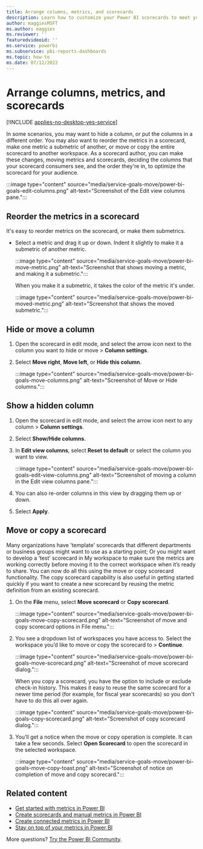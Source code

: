 ```yaml
---
title: Arrange columns, metrics, and scorecards
description: Learn how to customize your Power BI scorecards to meet your teams' needs.
author: maggiesMSFT
ms.author: maggies
ms.reviewer: ''
featuredvideoid: ''
ms.service: powerbi
ms.subservice: pbi-reports-dashboards
ms.topic: how-to
ms.date: 07/12/2022
---
```

# Arrange columns, metrics, and scorecards

[!INCLUDE [applies-no-desktop-yes-service](../includes/applies-no-desktop-yes-service.md)]

In some scenarios, you may want to hide a column, or put the columns in a different order. You may also want to reorder the metrics in a scorecard, make one metric a submetric of another, or move or copy the entire scorecard to another workspace. As a scorecard author, you can make these changes, moving metrics and scorecards, deciding the columns that your scorecard consumers see, and the order they're in, to optimize the scorecard for your audience.

:::image type="content" source="media/service-goals-move/power-bi-goals-edit-columns.png" alt-text="Screenshot of the Edit view columns pane.":::

## Reorder the metrics in a scorecard

It's easy to reorder metrics on the scorecard, or make them submetrics.

- Select a metric and drag it up or down. Indent it slightly to make it a submetric of another metric. 

  :::image type="content" source="media/service-goals-move/power-bi-move-metric.png" alt-text="Screenshot that shows moving a metric, and making it a submetric.":::

  When you make it a submetric, it takes the color of the metric it's under.

  :::image type="content" source="media/service-goals-move/power-bi-moved-metric.png" alt-text="Screenshot that shows the moved submetric.":::

## Hide or move a column

1. Open the scorecard in edit mode, and select the arrow icon next to the column you want to hide or move > **Column settings**.
1. Select **Move right**, **Move left**, or **Hide this column**.

    :::image type="content" source="media/service-goals-move/power-bi-goals-move-columns.png" alt-text="Screenshot of Move or Hide columns.":::

## Show a hidden column

1. Open the scorecard in edit mode, and select the arrow icon next to any column > **Column settings**.
1. Select **Show/Hide columns**.
1. In **Edit view columns**, select **Reset to default** or select the column you want to view. 

    :::image type="content" source="media/service-goals-move/power-bi-goals-edit-view-columns.png" alt-text="Screenshot of moving a column in the Edit view columns pane.":::

1. You can also re-order columns in this view by dragging them up or down.
1. Select **Apply**.

## Move or copy a scorecard

Many organizations have 'template' scorecards that different departments or business groups might want to use as a starting point; Or you might want to develop a ‘test’ scorecard in My workspace to make sure the metrics are working correctly before moving it to the correct workspace when it’s ready to share. You can now do all this using the move or copy scorecard functionality. The copy scorecard capability is also useful in getting started quickly if you want to create a new scorecard by reusing the metric definition from an existing scorecard.

1. On the **File** menu, select **Move scorecard** or **Copy scorecard**.

    :::image type="content" source="media/service-goals-move/power-bi-goals-move-copy-scorecard.png" alt-text="Screenshot of move and copy scorecard options in File menu.":::
    
2. You see a dropdown list of workspaces you have access to. Select the workspace you’d like to move or copy the scorecard to > **Continue**.

    :::image type="content" source="media/service-goals-move/power-bi-goals-move-scorecard.png" alt-text="Screenshot of move scorecard dialog.":::
     
    When you copy a scorecard, you have the option to include or exclude check-in history. This makes it easy to reuse the same scorecard for a newer time period (for example, for fiscal year scorecards) so you don't have to do this all over again. 
     
    :::image type="content" source="media/service-goals-move/power-bi-goals-copy-scorecard.png" alt-text="Screenshot of copy scorecard dialog.":::
       
 3. You’ll get a notice when the move or copy operation is complete. It can take a few seconds. Select **Open Scorecard** to open the scorecard in the selected workspace.
 
    :::image type="content" source="media/service-goals-move/power-bi-goals-move-copy-toast.png" alt-text="Screenshot of notice on completion of move and copy scorecard.":::
     
     
## Related content

- [Get started with metrics in Power BI](service-goals-introduction.md)
- [Create scorecards and manual metrics in Power BI](service-goals-create.md)
- [Create connected metrics in Power BI](service-goals-create-connected.md)
- [Stay on top of your metrics in Power BI](service-goals-check-in.md)

More questions? [Try the Power BI Community](https://community.powerbi.com/).
